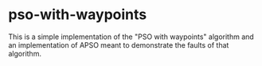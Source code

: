 pso-with-waypoints
==================

This is a simple implementation of the "PSO with waypoints" algorithm and an implementation of APSO meant to demonstrate
the faults of that algorithm.
